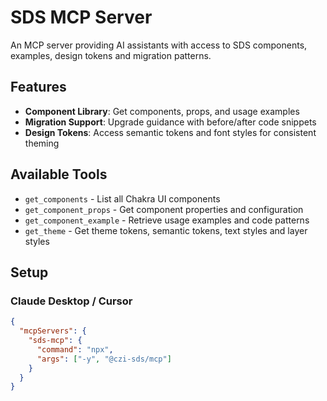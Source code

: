 # SDS MCP Server

An MCP server providing AI assistants with access to SDS components,
examples, design tokens and migration patterns.

## Features

- **Component Library**: Get components, props, and usage examples
- **Migration Support**: Upgrade guidance with before/after code
  snippets
- **Design Tokens**: Access semantic tokens and font styles for consistent
  theming

## Available Tools

- `get_components` - List all Chakra UI components
- `get_component_props` - Get component properties and configuration
- `get_component_example` - Retrieve usage examples and code patterns
- `get_theme` - Get theme tokens, semantic tokens, text styles and layer styles

## Setup

### Claude Desktop / Cursor

```json
{
  "mcpServers": {
    "sds-mcp": {
      "command": "npx",
      "args": ["-y", "@czi-sds/mcp"]
    }
  }
}
```
